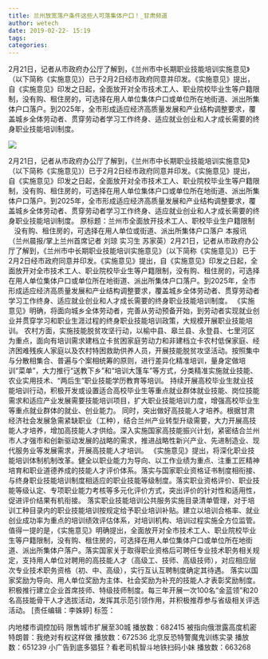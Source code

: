 ```yaml
---
title: 兰州放宽落户条件这些人可落集体户口！_甘肃频道
author: wetech
date: 2019-02-22- 15:19
tags: 
categories: 
---
```

2月21日，记者从市政府办公厅了解到，《兰州市中长期职业技能培训实施意见》（以下简称《实施意见》）已于2月2日经市政府同意并印发。《实施意见》提出，自《实施意见》印发之日起，全面放开对全市技术工人、职业院校毕业生等户籍限制，没有购、租住房的，可选择在用人单位集体户口或单位所在地街道、派出所集体户口落户。到2025年，全市形成适应经济高质量发展和产业结构调整要求，覆盖城乡全体劳动者、贯穿劳动者学习工作终身、适应就业创业和人才成长需要的终身职业技能培训制度。
<!-- more -->
                
<img align="center" border="0" src="http://p2.ifengimg.com/a/2016/0810/204c433878d5cf9size1_w16_h16.png" />
                
                
            
2月21日，记者从市政府办公厅了解到，《兰州市中长期职业技能培训实施意见》（以下简称《实施意见》）已于2月2日经市政府同意并印发。《实施意见》提出，自《实施意见》印发之日起，全面放开对全市技术工人、职业院校毕业生等户籍限制，没有购、租住房的，可选择在用人单位集体户口或单位所在地街道、派出所集体户口落户。到2025年，全市形成适应经济高质量发展和产业结构调整要求，覆盖城乡全体劳动者、贯穿劳动者学习工作终身、适应就业创业和人才成长需要的终身职业技能培训制度。
原标题：兰州市全面放开技术工人、职校毕业生户籍限制
     没有购、租住房的，可选择在用人单位或街道、派出所集体户口落户
本报讯（兰州晨报/掌上兰州首席记者 刘琼 实习生 苏家英）2月21日，记者从市政府办公厅了解到，《兰州市中长期职业技能培训实施意见》（以下简称《实施意见》）已于2月2日经市政府同意并印发。《实施意见》提出，自《实施意见》印发之日起，全面放开对全市技术工人、职业院校毕业生等户籍限制，没有购、租住房的，可选择在用人单位集体户口或单位所在地街道、派出所集体户口落户。到2025年，全市形成适应经济高质量发展和产业结构调整要求，覆盖城乡全体劳动者、贯穿劳动者学习工作终身、适应就业创业和人才成长需要的终身职业技能培训制度。
《实施意见》明确，将面向城乡全体劳动者，完善从劳动预备开始，到劳动者实现就业创业并贯穿学习和职业生涯过程的终身职业技能培训政策，大规模开展职业技能培训。
农村方面，实施技能脱贫攻坚行动，以榆中县、皋兰县、永登县、七里河区为重点，面向有培训需求建档立卡贫困家庭劳动力和非建档立卡农村低保家庭、经济困难残疾人家庭以及农村特困救助供养人员，开展技能脱贫攻坚活动。按照集中与分散相集合、普遍与个案相统筹的原则，进行差异化精准培训，量身定做培训“菜单”，大力推行“送教下乡”和“培训大篷车”等方式，分类精准实施就业技能、农业实用技术、“两后生”职业技能学历教育等培训。
持续开展高校毕业生就业技能培训行动，积极开发或设置适合高校毕业生等重点就业群体就业技能、岗位技能需求和适应产业发展需要技能培训项目，扩大职业技能培训力度，增强高校毕业生等重点就业群体的就业、创业能力。
同时，突出做好高技能人才培养。根据甘肃经济社会发展急需紧缺职业（工种），结合兰州产业转型升级需要，大力开展高技能人才培养，增加高技能人才供给。深入实施国家高技能振兴计划，紧密结合兰州市人才强市和创新驱动发展的战略的需求，推进战略性新兴产业、先进制造业、现代服务业等发展需求，开展高技能人才培训。
《实施意见》提出，将深化职业技能培训体制机制改革。健全以职业能力为导向、以工作业绩为重点、注重工匠精神培育和职业道德养成的技能人才评价体系。落实与国家职业资格证书制度相衔接、与终身职业技能培训制度相适应的职业技能等级制度。落实职业资格评价、职业技能等级认定、专项职业能力考核等多元化评价方式，突出评价的针对性和适用性，促进评价结果有机衔接。
落实职业技能培训公共服务实施目录清单管理，对于培训工种目录内的职业技能培训按规定给予职业培训补贴。建立以培训合格率、就业创业成功率为重点的培训绩效评估体系，对培训机构、培训过程实施全方位监管。
值得一提的是，《实施意见》明确提出，全面放开对全市技术工人、职业院校毕业生等户籍限制，没有购、租住房的，可选择在用人单位集体户口或单位所在地街道、派出所集体户落户。落实国家关于取得职业资格后可聘任专业技术职务相关规定，支持用人单位对聘用的高技能人才（高级工、技师、高级技师），对应相应层次专业技术职务资格（初、中、高级），实行互认互聘制度确定其待遇。
落实以国家奖励为导向、用人单位奖励为主体、社会奖励为补充的技能人才表彰奖励制度。积极推行建立企业首席技师、特级技师制度。每三年开展一次100名“金蓝领”和20名高技能骨干人才选拔活动，发挥其示范引领作用，并积极推荐参与省级相关评选活动。
[责任编辑：李姝婷]
标签：
 
 
             
内地楼市调控加码 限售城市扩展至30城
播放数：682415
被指向俄泄露高度机密 特朗普：我绝对有权这样做
播放数：672536
北京反恐特警魔鬼训练实录
播放数：651239
小广告到底多猖狂？看老司机智斗地铁扫码小妹
播放数：663268
